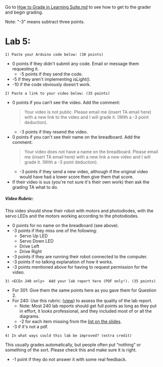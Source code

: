 



Go to [How to Grade in Learning Suite.md](/resources/How-to-Grade-in-Learning-Suite.md) 
to see how to get to the grader and begin grading. 

Note: "-3" means subtract three points.

# Lab 5:

```1) Paste your Arduino code below: (30 points)```
- 0 points if they didn't submit any code. Email or message them requesting it.
  - -5 points if they send the code. 
- -5 if they aren't implementing isLight().
- -10 if the code obviously doesn't work. 

```2) Paste a link to your video below: (35 points)```
- 0 points if you can’t see the video. Add the comment:
  > Your video is not public. Please email me (insert TA email here) with a new link to the video and I will grade it. (With a -3 point deduction).
  - -3 points if they resend the video.
- 0 points if you can't see their name on the breadboard. Add the comment:
  > Your video does not have a name on the breadboard. Please email me (insert TA email here) with a new link a new video and I will grade it. (With a -3 point deduction).
  - -3 points if they send a new video, although if the original video would have had a lower score then give them that score.
- If their video is sus (you're not sure it's their own work) then ask the grading TA what to do. 
##### Video Rubric:
This video should show their robot with motors and photodiodes, with the servo LEDs and the motors working according to the photodiodes. 
- 0 points for no name on the breadboard (see above).
- -3 points if they miss one of the following: 
  - Servo Up LED
  - Servo Down LED
  - Drive Left
  - Drive Right
- -3 points if they are running their robot connected to the computer. 
- -3 points if no talking explanation of how it works.
- -3 points mentioned above for having to request permission for the video. 

```3) <ECEn 240 only>  Add your lab report here (PDF only!). (35 points)```
- For 301: Give them the same points here as you gave them for Question 2.
- For 240: Use this rubric: ([view](https://github.com/mazzeob/ECEn-240-301-grading/blob/03862e905b21ec297db446267fca538f2a583fff/resources/Grading%20rubric%20for%20lab%20report%20in%20ECEn%20240.pdf)) to assess the quality of the lab report. 
  - Note: Most 240 lab reports should get full points as long as they put in effort, it looks professional, and they included most of or all the diagrams.
  - -2 for each item missing from the [list on the slides](https://docs.google.com/presentation/d/1wSx2OFlLH3TO9DeCfRdZftI9dApcQ05J3uZ1rJw_IPI/edit?subsessionID=6WFL#slide=id.g11c1269870d_0_7712). 
- -3 if it's not a pdf. 

```4) In what ways could this lab be improved? (extra credit)```

This usually grades automatically, but people often put “nothing” or something of the sort. Please check this and make sure it is right.  
- -1 point if they do not answer it with some real feedback. 
